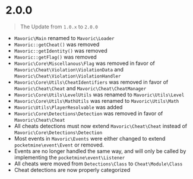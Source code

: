 # 2.0.0
> The Update from `1.0.x` to `2.0.0`
- `Mavoric\Main` renamed to `Mavoric\Loader`
- `Mavoric::getCheat()` was removed
- `Mavoric::getIdentity()` was removed
- `Mavoric::getFlag()` was removed
- `Mavoric\Core\Miscellanous\Flag` was removed in favor of `Mavoric\Cheat\Violation\ViolationData` and `Mavoric\Cheat\Violation\ViolationHandler`
- `Mavoric\Core\Utils\CheatIdentifiers` was removed in favor of `Mavoric\Cheat\Cheat` and `Mavoric\Cheat\CheatManager`
- `Mavoric\Core\Utils\LevelUtils` was renamed to `Mavoric\Utils\Level`
- `Mavoric\Core\Utils\MathUtils` was renamed to `Mavoric\Utils\Math`
- `Mavoric\Utils\PlayerResolvable` was added
- `Mavoric\Core\Detections\Detection` was removed in favor of `Mavoric\Cheat\Cheat`
- All cheats detections must now extend `Mavoric\Cheat\Cheat` instead of `Mavoric\Core\Detections\Detection`
- Most events in `Mavoric\Events` were either changed to extend `pocketmine\event\Event` or removed.
- Events are no longer handled the same way, and will only be called by implementing the `pocketmine\event\Listener`
- All cheats were moved from `Detections\Class` to `Cheat\Module\Class`
- Cheat detections are now properly categorized
